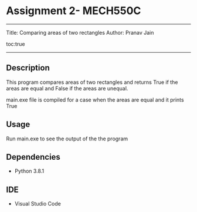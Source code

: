 # Assignment 2- MECH550C

---
Title: Comparing areas of two rectangles
Author: Pranav Jain

toc:true

---

## Description
This program compares areas of two rectangles and returns True if the areas are equal and False if the areas are unequal.

main.exe file is compiled for a case when the areas are equal and it prints True


## Usage
Run main.exe to see the output of the the program

## Dependencies
- Python 3.8.1

## IDE
- Visual Studio Code
